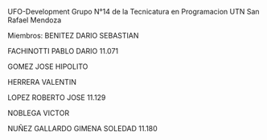 UFO-Development
Grupo N°14 de la Tecnicatura en Programacion UTN San Rafael Mendoza

Miembros:
BENITEZ DARIO SEBASTIAN

FACHINOTTI PABLO DARIO 11.071

GOMEZ JOSE HIPOLITO

HERRERA VALENTIN

LOPEZ ROBERTO JOSE 11.129

NOBLEGA VICTOR

NUÑEZ GALLARDO GIMENA SOLEDAD 11.180
